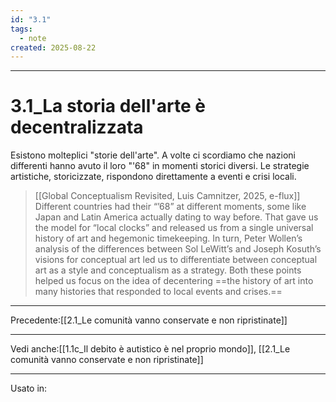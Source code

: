 ```yaml
---
id: "3.1"
tags:
  - note
created: 2025-08-22
---
```

---
# 3.1_La storia dell'arte è decentralizzata

Esistono molteplici "storie dell'arte". A volte ci scordiamo che nazioni differenti hanno avuto il loro "'68" in momenti storici diversi. Le strategie artistiche, storicizzate, rispondono direttamente a eventi e crisi locali.

> [[Global Conceptualism Revisited, Luis Camnitzer, 2025, e-flux]]
> Different countries had their “’68” at different moments, some like Japan and Latin America actually dating to way before. That gave us the model for “local clocks” and released us from a single universal history of art and hegemonic timekeeping. In turn, Peter Wollen’s analysis of the differences between Sol LeWitt’s and Joseph Kosuth’s visions for conceptual art led us to differentiate between conceptual art as a style and conceptualism as a strategy. Both these points helped us focus on the idea of decentering ==the history of art into many histories that responded to local events and crises.==

---
Precedente:[[2.1_Le comunità vanno conservate e non ripristinate]]

---

Vedi anche:[[1.1c_Il debito è autistico è nel proprio mondo]], [[2.1_Le comunità vanno conservate e non ripristinate]]

---
Usato in: